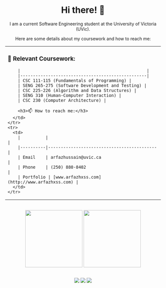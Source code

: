 <div align="center">
  <h1> Hi there! 👋</h1>
  <p>I am a current Software Engineering student at the University of Victoria (UVic).</p>
  <p>Here are some details about my coursework and how to reach me:</p>
</div>
<div align="center">
  <table>
    <tr>
      <td>
        <h3>🌱 Relevant Coursework:</h3>
      
        |                                                  |
        |--------------------------------------------------|
        | CSC 111-115 (Fundamentals of Programming) |
        | SENG 265-275 (Software Development and Testing) |
        | CSC 225-226 (Algorithm and Data Structures) |
        | SENG 310 (Human-Computer Interaction) |
        | CSC 230 (Computer Architecture) |
      
        <h3>📫 How to reach me:</h3>
      </td>  
    </tr>
    <tr>
      <td>
        |          |                                           |
        |----------|-------------------------------------------|
        | Email    | arfazhussain@uvic.ca                       |
        | Phone    | (250) 880-8402                            |
        | Portfolio | [www.arfazhxss.com](http://www.arfazhxss.com) |
      </td>
    </tr>
  </table>
</div>
 

<br>
<div align="center">
  <img src="https://github-readme-stats.vercel.app/api/top-langs?username=arfazhxss&layout=compact&theme=algolia&show_icons=true" height = "185"/> </img>
  <img src="https://github-readme-stats.vercel.app/api?username=arfazhxss&theme=algolia&show_icons=true" height = "185"/>
</div>
<br>
<p align="center">
  <a href="https://www.arfazhxss.com"><img src="https://img.shields.io/badge/website-%231a73e8.svg?style=for-the-badge&logo=google-chrome&logoColor=white"></a>
  <a href="https://www.linkedin.com/in/arfazhxss/"><img src="https://img.shields.io/badge/linkedin-%230077B5.svg?style=for-the-badge&logo=linkedin"></a>
  <a href="mailto:arfazhussain@uvic.ca"><img src="https://img.shields.io/badge/email-%23D14836.svg?style=for-the-badge&logo=gmail&logoColor=white"></a>
</p>




<!---
arfazhuss/arfazhuss is a ✨ special ✨ repository because its `README.md` (this file) appears on your GitHub profile.
You can click the Preview link to take a look at your changes.
--->

